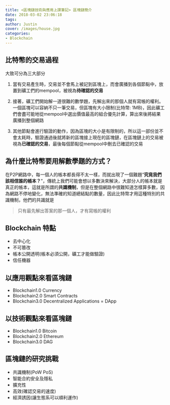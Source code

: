 ```yaml
---
title: <區塊鏈技術與應用上課筆記> 區塊鏈簡介
date: 2018-03-02 23:06:18
tags:
author: Justin
cover: /images/house.jpg
categories:
- Blockchain
---
```


## 比特幣的交易過程

大致可分為三大部分

1.  當有交易產生時，交易並不會馬上被記到區塊上，而會廣播到各個節點中，放置到礦工們的mempool，被視為**待確認的交易**

2.  接著，礦工們開始解一道很難的數學題，先解出來的那個人就有寫帳的權利。一個區塊可以容納不只一筆交易，但區塊有大小限制(比特幣: 1MB)，因此礦工們會盡可能地從mempool中選出價值最高的組合優先計算，算出來後將結果廣播到整個網路

3.  其他節點會進行驗證的動作，因為區塊的大小是有限制的，所以這一部份並不會太耗時，驗證通過後就將新的區塊接上現在的區塊鏈，在區塊鏈上的交易被視為**已確認的交易**，最後每個節點從mempool中刪去已確認的交易

## 為什麼比特幣要用解數學題的方式？

在P2P網路中，每一個人的帳本都長得不太一樣，而就出現了一個難題“**究竟我們該相信誰的帳本？**”，傳統上我們可能會想以多數決來解決，大部分人的帳本就是真正的帳本，這就是所謂的**共識機制**，但是在整個網路中很難知道怎樣算多數，因為網路不停地變化，無法準確的知道總結點的數量，因此比特幣才用這種特別的共識機制，他們的共識就是

> 只有最先解出答案的那一個人，才有寫帳的權利

## Blockchain 特點

- 去中心化
- 不可篡改
- 帳本公開透明(帳本必須公開，礦工才能做驗證)
- 信任機器

## 以應用觀點來看區塊鏈

- Blockchain1.0 Currency 
- Blockchain2.0 Smart Contracts
- Blockchain3.0 Decentralized Applications = DApp

## 以技術觀點來看區塊鏈

- Blockchain1.0 Bitcoin
- Blockchain2.0 Ethereum
- Blockchain3.0 DAG

## 區塊鏈的研究挑戰

- 共識機制(PoW PoS)
- 智能合約安全及隱私
- 擴充性
- 高效(確認交易的速度)
- 經濟誘因(讓生態系可以順利運作)
